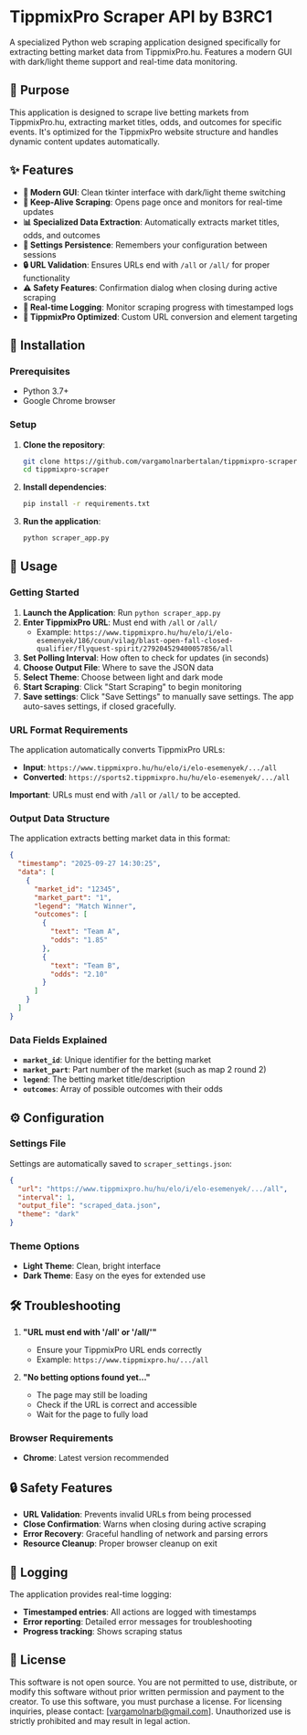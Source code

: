 # TippmixPro Scraper API by B3RC1

A specialized Python web scraping application designed specifically for extracting betting market data from TippmixPro.hu. Features a modern GUI with dark/light theme support and real-time data monitoring.

## 🎯 **Purpose**

This application is designed to scrape live betting markets from TippmixPro.hu, extracting market titles, odds, and outcomes for specific events. It's optimized for the TippmixPro website structure and handles dynamic content updates automatically.

## ✨ **Features**

- **🎨 Modern GUI**: Clean tkinter interface with dark/light theme switching
- **🔄 Keep-Alive Scraping**: Opens page once and monitors for real-time updates
- **📊 Specialized Data Extraction**: Automatically extracts market titles, odds, and outcomes
- **💾 Settings Persistence**: Remembers your configuration between sessions
- **🔒 URL Validation**: Ensures URLs end with `/all` or `/all/` for proper functionality
- **⚠️ Safety Features**: Confirmation dialog when closing during active scraping
- **📝 Real-time Logging**: Monitor scraping progress with timestamped logs
- **🎯 TippmixPro Optimized**: Custom URL conversion and element targeting

## 🚀 **Installation**

### Prerequisites
- Python 3.7+
- Google Chrome browser

### Setup
1. **Clone the repository**:
   ```bash
   git clone https://github.com/vargamolnarbertalan/tippmixpro-scraper.git
   cd tippmixpro-scraper
   ```

2. **Install dependencies**:
   ```bash
   pip install -r requirements.txt
   ```

3. **Run the application**:
   ```bash
   python scraper_app.py
   ```

## 📖 **Usage**

### Getting Started

1. **Launch the Application**: Run `python scraper_app.py`
2. **Enter TippmixPro URL**: Must end with `/all` or `/all/`
   - Example: `https://www.tippmixpro.hu/hu/elo/i/elo-esemenyek/186/coun/vilag/blast-open-fall-closed-qualifier/flyquest-spirit/279204529400057856/all`
3. **Set Polling Interval**: How often to check for updates (in seconds)
4. **Choose Output File**: Where to save the JSON data
5. **Select Theme**: Choose between light and dark mode
6. **Start Scraping**: Click "Start Scraping" to begin monitoring
7. **Save settings**: Click "Save Settings" to manually save settings. The app auto-saves settings, if closed gracefully.

### URL Format Requirements

The application automatically converts TippmixPro URLs:
- **Input**: `https://www.tippmixpro.hu/hu/elo/i/elo-esemenyek/.../all`
- **Converted**: `https://sports2.tippmixpro.hu/hu/elo-esemenyek/.../all`

**Important**: URLs must end with `/all` or `/all/` to be accepted.

### Output Data Structure

The application extracts betting market data in this format:

```json
{
  "timestamp": "2025-09-27 14:30:25",
  "data": [
    {
      "market_id": "12345",
      "market_part": "1",
      "legend": "Match Winner",
      "outcomes": [
        {
          "text": "Team A",
          "odds": "1.85"
        },
        {
          "text": "Team B", 
          "odds": "2.10"
        }
      ]
    }
  ]
}
```

### Data Fields Explained

- **`market_id`**: Unique identifier for the betting market
- **`market_part`**: Part number of the market (such as map 2 round 2)
- **`legend`**: The betting market title/description
- **`outcomes`**: Array of possible outcomes with their odds

## ⚙️ **Configuration**

### Settings File

Settings are automatically saved to `scraper_settings.json`:

```json
{
  "url": "https://www.tippmixpro.hu/hu/elo/i/elo-esemenyek/.../all",
  "interval": 1,
  "output_file": "scraped_data.json",
  "theme": "dark"
}
```

### Theme Options

- **Light Theme**: Clean, bright interface
- **Dark Theme**: Easy on the eyes for extended use


## 🛠️ **Troubleshooting**


1. **"URL must end with '/all' or '/all/'"**
   - Ensure your TippmixPro URL ends correctly
   - Example: `https://www.tippmixpro.hu/.../all`

2. **"No betting options found yet..."**
   - The page may still be loading
   - Check if the URL is correct and accessible
   - Wait for the page to fully load

### Browser Requirements

- **Chrome**: Latest version recommended

## 🔒 **Safety Features**

- **URL Validation**: Prevents invalid URLs from being processed
- **Close Confirmation**: Warns when closing during active scraping
- **Error Recovery**: Graceful handling of network and parsing errors
- **Resource Cleanup**: Proper browser cleanup on exit

## 📝 **Logging**

The application provides real-time logging:
- **Timestamped entries**: All actions are logged with timestamps
- **Error reporting**: Detailed error messages for troubleshooting
- **Progress tracking**: Shows scraping status


## 📄 **License**

This software is not open source. You are not permitted to use, distribute, or modify this software without prior written permission and payment to the creator.
To use this software, you must purchase a license.
For licensing inquiries, please contact: [vargamolnarb@gmail.com].
Unauthorized use is strictly prohibited and may result in legal action.